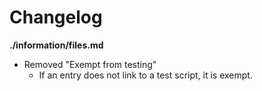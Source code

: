 # Changelog

**./information/files.md**
* Removed "Exempt from testing"
    * If an entry does not link to a test script, it is exempt.